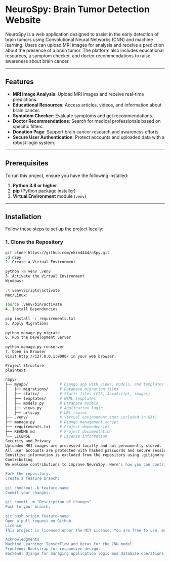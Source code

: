 # NeuroSpy: Brain Tumor Detection Website

NeuroSpy is a web application designed to assist in the early detection of brain tumors using Convolutional Neural Networks (CNN) and machine learning. Users can upload MRI images for analysis and receive a prediction about the presence of a brain tumor. The platform also includes educational resources, a symptom checker, and doctor recommendations to raise awareness about brain cancer.

---

## Features

- **MRI Image Analysis**: Upload MRI images and receive real-time predictions.
- **Educational Resources**: Access articles, videos, and information about brain cancer.
- **Symptom Checker**: Evaluate symptoms and get recommendations.
- **Doctor Recommendations**: Search for medical professionals based on specific filters.
- **Donation Page**: Support brain cancer research and awareness efforts.
- **Secure User Authentication**: Protect accounts and uploaded data with a robust login system.

---

## Prerequisites

To run this project, ensure you have the following installed:

1. **Python 3.8 or higher**
2. **pip** (Python package installer)
3. **Virtual Environment** module (`venv`)

---

## Installation

Follow these steps to set up the project locally:

### 1. Clone the Repository
```bash
git clone https://github.com/ekin4444/nSpy.git
cd nSpy
2. Create a Virtual Environment
 
python -m venv .venv
3. Activate the Virtual Environment
Windows:
 
.\.venv\Scripts\activate
Mac/Linux:
 
source .venv/bin/activate
4. Install Dependencies
 
pip install -r requirements.txt
5. Apply Migrations
 
python manage.py migrate
6. Run the Development Server
 
python manage.py runserver
7. Open in Browser
Visit http://127.0.0.1:8000/ in your web browser.

Project Structure
plaintext
 
nSpy/
├── myapp/              # Django app with views, models, and templates
│   ├── migrations/     # Database migration files
│   ├── static/         # Static files (CSS, JavaScript, images)
│   ├── templates/      # HTML templates
│   ├── models.py       # Database models
│   ├── views.py        # Application logic
│   ├── urls.py         # URL routes
├── .venv/              # Virtual environment (not included in Git)
├── manage.py           # Django management script
├── requirements.txt    # Project dependencies
├── README.md           # Project documentation
└── LICENSE             # License information
Security and Privacy
Uploaded MRI images are processed locally and not permanently stored.
All user accounts are protected with hashed passwords and secure sessions.
Sensitive information is excluded from the repository using .gitignore.
Contributing
We welcome contributions to improve NeuroSpy. Here's how you can contribute:

Fork the repository.
Create a feature branch:
 
git checkout -b feature-name
Commit your changes:
 
git commit -m "Description of changes"
Push to your branch:
 
git push origin feature-name
Open a pull request on GitHub.
License
This project is licensed under the MIT License. You are free to use, modify, and distribute the code with proper attribution.

Acknowledgments
Machine Learning: TensorFlow and Keras for the CNN model.
Frontend: Bootstrap for responsive design.
Backend: Django for managing application logic and database operations.
